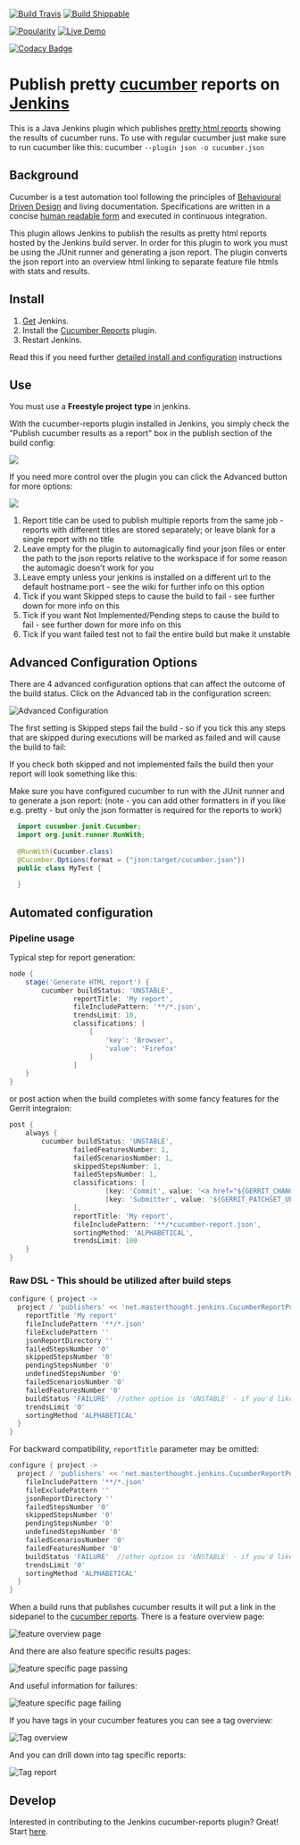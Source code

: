 [![Build Travis](https://img.shields.io/travis/jenkinsci/cucumber-reports-plugin/master.svg?label=Travis%20bulid)](https://travis-ci.org/jenkinsci/cucumber-reports-plugin)
[![Build Shippable](https://img.shields.io/shippable/540e74493479c5ea8f9e5f55/master.svg?label=Shippable%20bulid)](https://app.shippable.com/github/jenkinsci/cucumber-reports-plugin/)

[![Popularity](https://img.shields.io/jenkins/plugin/i/cucumber-reports.svg)](https://plugins.jenkins.io/cucumber-reports)
[![Live Demo](https://img.shields.io/badge/Live%20Demo-Online-blue.svg)](http://damianszczepanik.github.io/cucumber-html-reports/overview-features.html)

[![Codacy Badge](https://api.codacy.com/project/badge/Grade/8a9f4e032a47461fb984cd39c599584d)](https://www.codacy.com/app/damianszczepanik/cucumber-reports-plugin?utm_source=github.com&amp;utm_medium=referral&amp;utm_content=jenkinsci/cucumber-reports-plugin&amp;utm_campaign=Badge_Grade)

# Publish pretty [cucumber](https://cucumber.io/) reports on [Jenkins](http://jenkins-ci.org/)

This is a Java Jenkins plugin which publishes [pretty html reports](https://github.com/damianszczepanik/cucumber-reporting) showing the results of cucumber runs. To use with regular cucumber just make sure to run cucumber like this: cucumber `--plugin json -o cucumber.json`

## Background

Cucumber is a test automation tool following the principles of [Behavioural Driven Design](https://en.wikipedia.org/wiki/Behavior-driven_development) and living documentation. Specifications are written in a concise [human readable form](https://cucumber.io/docs/reference) and executed in continuous integration. 

This plugin allows Jenkins to publish the results as pretty html reports hosted by the Jenkins build server. In order for this plugin to work you must be using the JUnit runner and generating a json report. The plugin converts the json report into an overview html linking to separate feature file htmls with stats and results. 

## Install

1.  [Get](https://jenkins-ci.org/) Jenkins.
2.  Install the [Cucumber Reports](https://wiki.jenkins-ci.org/display/JENKINS/Cucumber+Reports+Plugin) plugin.
3.  Restart Jenkins.

Read this if you need further  [detailed install and configuration](https://github.com/jenkinsci/cucumber-reports-plugin/wiki/Detailed-Configuration) instructions 

## Use
You must use a **Freestyle project type** in jenkins.

With the cucumber-reports plugin installed in Jenkins, you simply check the "Publish cucumber results as a report" box in the
publish section of the build config:

![](.README/publish-box.png)

If you need more control over the plugin you can click the Advanced button for more options:

![](.README/advanced-publish-box.png)

1.  Report title can be used to publish multiple reports from the same job - reports with different titles are stored separately; or leave blank for a single report with no title
2.  Leave empty for the plugin to automagically find your json files or enter the path to the json reports relative to the workspace if for some reason the automagic doesn't work for you
3.  Leave empty unless your jenkins is installed on a different url to the default hostname:port - see the wiki for further info on this option
4.  Tick if you want Skipped steps to cause the build to fail - see further down for more info on this
5.  Tick if you want Not Implemented/Pending steps to cause the build to fail - see further down for more info on this
6.  Tick if you want failed test not to fail the entire build but make it unstable

## Advanced Configuration Options

There are 4 advanced configuration options that can affect the outcome of the build status. Click on the Advanced tab in the configuration screen:

![Advanced Configuration](.README/advanced_options.png)

The first setting is Skipped steps fail the build - so if you tick this any steps that are skipped during executions will be marked as failed and will cause the build to fail:

If you check both skipped and not implemented fails the build then your report will look something like this:

Make sure you have configured cucumber to run with the JUnit runner and to generate a json report: (note - you can add other formatters in if you like e.g. pretty - but only the json formatter is required for the reports to work)
```java
  import cucumber.junit.Cucumber;
  import org.junit.runner.RunWith;
  
  @RunWith(Cucumber.class)
  @Cucumber.Options(format = {"json:target/cucumber.json"})
  public class MyTest {
  
  }
```

## Automated configuration

### Pipeline usage

Typical step for report generation:
```groovy
node {
    stage('Generate HTML report') {
        cucumber buildStatus: 'UNSTABLE',
                reportTitle: 'My report',
                fileIncludePattern: '**/*.json',
                trendsLimit: 10,
                classifications: [
                    [
                        'key': 'Browser',
                        'value': 'Firefox'
                    ]
                ]
    }
}
```
or post action when the build completes with some fancy features for the Gerrit integraion:
```groovy
post {
    always {
        cucumber buildStatus: 'UNSTABLE',
                failedFeaturesNumber: 1,
                failedScenariosNumber: 1,
                skippedStepsNumber: 1,
                failedStepsNumber: 1,
                classifications: [
                        [key: 'Commit', value: '<a href="${GERRIT_CHANGE_URL}">${GERRIT_PATCHSET_REVISION}</a>'],
                        [key: 'Submitter', value: '${GERRIT_PATCHSET_UPLOADER_NAME}']
                ],
                reportTitle: 'My report',
                fileIncludePattern: '**/*cucumber-report.json',
                sortingMethod: 'ALPHABETICAL',
                trendsLimit: 100
    }
}
 ```

### Raw DSL - This should be utilized after build steps

```groovy
configure { project ->
  project / 'publishers' << 'net.masterthought.jenkins.CucumberReportPublisher' {
    reportTitle 'My report'
    fileIncludePattern '**/*.json'
    fileExcludePattern ''
    jsonReportDirectory ''
    failedStepsNumber '0'
    skippedStepsNumber '0'
    pendingStepsNumber '0'
    undefinedStepsNumber '0'
    failedScenariosNumber '0'
    failedFeaturesNumber '0'
    buildStatus 'FAILURE'  //other option is 'UNSTABLE' - if you'd like it left unchanged, don't provide a value
    trendsLimit '0'
    sortingMethod 'ALPHABETICAL'
  }
}
```

For backward compatibility, `reportTitle` parameter may be omitted:

```groovy
configure { project ->
  project / 'publishers' << 'net.masterthought.jenkins.CucumberReportPublisher' {
    fileIncludePattern '**/*.json'
    fileExcludePattern ''
    jsonReportDirectory ''
    failedStepsNumber '0'
    skippedStepsNumber '0'
    pendingStepsNumber '0'
    undefinedStepsNumber '0'
    failedScenariosNumber '0'
    failedFeaturesNumber '0'
    buildStatus 'FAILURE'  //other option is 'UNSTABLE' - if you'd like it left unchanged, don't provide a value
    trendsLimit '0'
    sortingMethod 'ALPHABETICAL'
  }
}
```


When a build runs that publishes cucumber results it will put a link in the sidepanel to the [cucumber reports](https://github.com/damianszczepanik/cucumber-reporting). There is a feature overview page:

![feature overview page](https://github.com/damianszczepanik/cucumber-reporting/raw/master/.README/feature-overview.png)

And there are also feature specific results pages:

![feature specific page passing](https://github.com/damianszczepanik/cucumber-reporting/raw/master/.README/feature-passed.png)

And useful information for failures:

![feature specific page failing](https://github.com/damianszczepanik/cucumber-reporting/raw/master/.README/feature-failed.png)

If you have tags in your cucumber features you can see a tag overview:

![Tag overview](https://github.com/damianszczepanik/cucumber-reporting/raw/master/.README/tag-overview.png)

And you can drill down into tag specific reports:

![Tag report](https://github.com/damianszczepanik/cucumber-reporting/raw/master/.README/tag-report.png)

## Develop

Interested in contributing to the Jenkins cucumber-reports plugin?  Great!  Start [here](https://github.com/jenkinsci/cucumber-reports-plugin).
